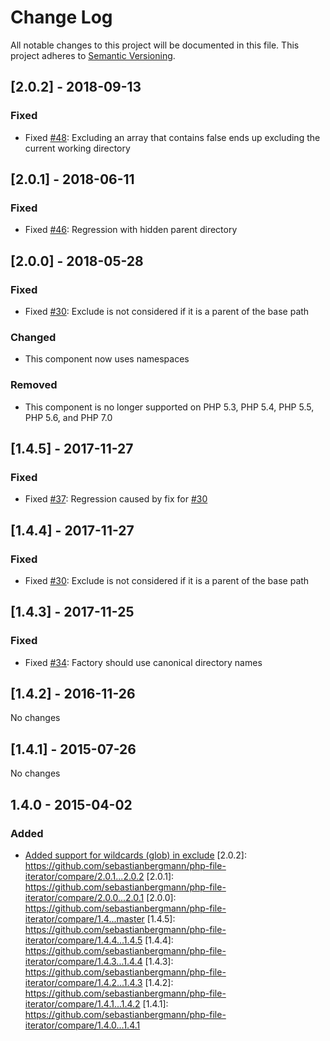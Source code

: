 # Change Log
All notable changes to this project will be documented in this file. This project adheres to [Semantic Versioning](http://semver.org/).
## [2.0.2] - 2018-09-13
### Fixed
* Fixed [#48](https://github.com/sebastianbergmann/php-file-iterator/issues/48): Excluding an array that contains false ends up excluding the current working directory
## [2.0.1] - 2018-06-11
### Fixed
* Fixed [#46](https://github.com/sebastianbergmann/php-file-iterator/issues/46): Regression with hidden parent directory
## [2.0.0] - 2018-05-28
### Fixed
* Fixed [#30](https://github.com/sebastianbergmann/php-file-iterator/issues/30): Exclude is not considered if it is a parent of the base path
### Changed
* This component now uses namespaces
### Removed
* This component is no longer supported on PHP 5.3, PHP 5.4, PHP 5.5, PHP 5.6, and PHP 7.0
## [1.4.5] - 2017-11-27
### Fixed
* Fixed [#37](https://github.com/sebastianbergmann/php-file-iterator/issues/37): Regression caused by fix for [#30](https://github.com/sebastianbergmann/php-file-iterator/issues/30)
## [1.4.4] - 2017-11-27
### Fixed
* Fixed [#30](https://github.com/sebastianbergmann/php-file-iterator/issues/30): Exclude is not considered if it is a parent of the base path
## [1.4.3] - 2017-11-25
### Fixed
* Fixed [#34](https://github.com/sebastianbergmann/php-file-iterator/issues/34): Factory should use canonical directory names
## [1.4.2] - 2016-11-26
No changes
## [1.4.1] - 2015-07-26
No changes
## 1.4.0 - 2015-04-02
### Added
* [Added support for wildcards (glob) in exclude](https://github.com/sebastianbergmann/php-file-iterator/pull/23)
[2.0.2]: https://github.com/sebastianbergmann/php-file-iterator/compare/2.0.1...2.0.2
[2.0.1]: https://github.com/sebastianbergmann/php-file-iterator/compare/2.0.0...2.0.1
[2.0.0]: https://github.com/sebastianbergmann/php-file-iterator/compare/1.4...master
[1.4.5]: https://github.com/sebastianbergmann/php-file-iterator/compare/1.4.4...1.4.5
[1.4.4]: https://github.com/sebastianbergmann/php-file-iterator/compare/1.4.3...1.4.4
[1.4.3]: https://github.com/sebastianbergmann/php-file-iterator/compare/1.4.2...1.4.3
[1.4.2]: https://github.com/sebastianbergmann/php-file-iterator/compare/1.4.1...1.4.2
[1.4.1]: https://github.com/sebastianbergmann/php-file-iterator/compare/1.4.0...1.4.1
